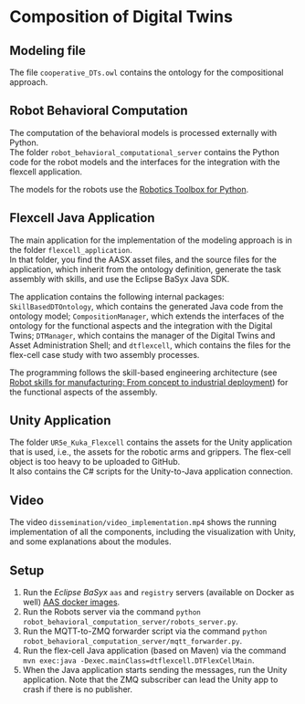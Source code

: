 # Composition of Digital Twins
## Modeling file
The file ```cooperative_DTs.owl``` contains the ontology for the compositional approach.

## Robot Behavioral Computation
The computation of the behavioral models is processed externally with Python.  
The folder ```robot_behavioral_computational_server``` contains the Python code for the robot models and the interfaces for the integration with the flexcell application.

The models for the robots use the [Robotics Toolbox for Python](https://github.com/petercorke/robotics-toolbox-python).

## Flexcell Java Application
The main application for the implementation of the modeling approach is in the folder ```flexcell_application```.  
In that folder, you find the AASX asset files, and the source files for the application, which inherit from the ontology definition, generate the task assembly with skills, and use the Eclipse BaSyx Java SDK.  

The application contains the following internal packages: ```SkillBasedDTOntology```, which contains the generated Java code from the ontology model; ```CompositionManager```, which extends the interfaces of the ontology for the functional aspects and the integration with the Digital Twins; ```DTManager```, which contains the manager of the Digital Twins and Asset Administration Shell; and ```dtflexcell```, which contains the files for the flex-cell case study with two assembly processes.
  
The programming follows the skill-based engineering architecture (see [Robot skills for manufacturing: From concept to industrial deployment](http://dx.doi.org/10.1016/j.rcim.2015.04.002)) for the functional aspects of the assembly.

## Unity Application
The folder ```UR5e_Kuka_Flexcell``` contains the assets for the Unity application that is used, i.e., the assets for the robotic arms and grippers. The flex-cell object is too heavy to be uploaded to GitHub.  
It also contains the C# scripts for the Unity-to-Java application connection.

## Video
The video ```dissemination/video_implementation.mp4``` shows the running implementation of all the components, including the visualization with Unity, and some explanations about the modules.

## Setup
1. Run the *Eclipse BaSyx* ``aas`` and ``registry`` servers (available on Docker as well) [AAS docker images](https://hub.docker.com/search?q=eclipsebasyx).
2. Run the Robots server via the command `python robot_behavioral_computation_server/robots_server.py`.
3. Run the MQTT-to-ZMQ forwarder script via the command `python robot_behavioral_computation_server/mqtt_forwarder.py`.
4. Run the flex-cell Java application (based on Maven) via the command `mvn exec:java -Dexec.mainClass=dtflexcell.DTFlexCellMain`.
5. When the Java application starts sending the messages, run the Unity application. Note that the ZMQ subscriber can lead the Unity app to crash if there is no publisher.
